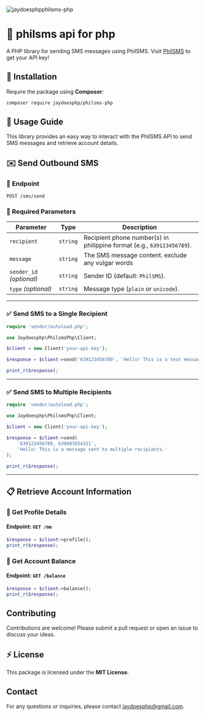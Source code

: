 ![jaydoesphpphilsms-php](https://github.com/user-attachments/assets/10cae866-489f-48e0-a9b5-4fb42df30f3d)
# 📡 philsms api for php

A PHP library for sending SMS messages using PhilSMS. Visit [PhilSMS](https://www.philsms.com/) to get your API key!

## 🚀 Installation

Require the package using **Composer**:

```bash
composer require jaydoesphp/philsms-php
```

## 📖 Usage Guide

This library provides an easy way to interact with the PhilSMS API to send SMS
messages and retrieve account details.

## ✉️ Send Outbound SMS

### 🔹 Endpoint

`POST /sms/send`

### 🔹 Required Parameters

| Parameter                | Type     | Description                                                            |
| ------------------------ | -------- | ---------------------------------------------------------------------- |
| `recipient`              | `string` | Recipient phone number(s) in philippine format (e.g., `639123456789`). |
| `message`                | `string` | The SMS message content. exclude any vulgar words                      |
| `sender_id` _(optional)_ | `string` | Sender ID (default: `PhilSMS`).                                        |
| `type` _(optional)_      | `string` | Message type (`plain` or `unicode`).                                   |

---

### ✅ Send SMS to a **Single Recipient**

```php
require 'vendor/autoload.php';

use Jaydoesphp\PhilsmsPhp\Client;

$client = new Client('your-api-key');

$response = $client->send('639123456789', 'Hello! This is a test message.');

print_r($response);
```

---

### ✅ Send SMS to **Multiple Recipients**

```php
require 'vendor/autoload.php';

use Jaydoesphp\PhilsmsPhp\Client;

$client = new Client('your-api-key');

$response = $client->send(
    '639123456789, 639987654321',
    'Hello! This is a message sent to multiple recipients.'
);

print_r($response);
```

---

## 📋 Retrieve Account Information

### 🔹 Get Profile Details

#### Endpoint: `GET /me`

```php
$response = $client->profile();
print_r($response);
```

### 🔹 Get Account Balance

#### Endpoint: `GET /balance`

```php
$response = $client->balance();
print_r($response);
```

## Contributing

Contributions are welcome! Please submit a pull request or open an issue to
discuss your ideas.

## ⚡ License

This package is licensed under the **MIT License**.

## Contact

For any questions or inquiries, please contact
[jaydoesphp@gmail.com](mailto:jaydoesphp@gmail.com).
